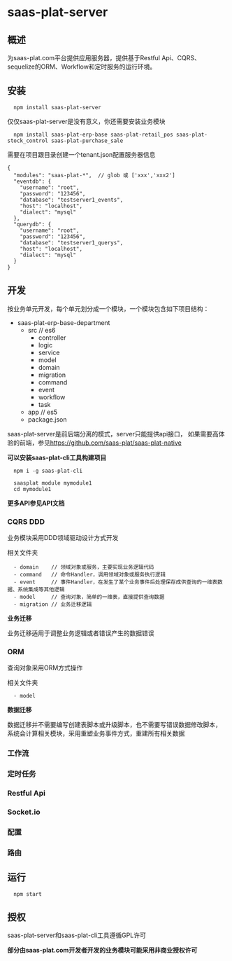 # saas-plat-server

## 概述
为saas-plat.com平台提供应用服务器，提供基于Restful Api、CQRS、sequelize的ORM、Workflow和定时服务的运行环境。

## 安装

```
  npm install saas-plat-server
```

仅仅saas-plat-server是没有意义，你还需要安装业务模块

```
  npm install saas-plat-erp-base saas-plat-retail_pos saas-plat-stock_control saas-plat-purchase_sale
```

需要在项目跟目录创建一个tenant.json配置服务器信息

```
{
  "modules": "saas-plat-*",  // glob 或 ['xxx','xxx2']
  "eventdb": {
    "username": "root",
    "password": "123456",
    "database": "testserver1_events",
    "host": "localhost",
    "dialect": "mysql"
  },
  "querydb": {
    "username": "root",
    "password": "123456",
    "database": "testserver1_querys",
    "host": "localhost",
    "dialect": "mysql"
  }
}
```

## 开发

按业务单元开发，每个单元划分成一个模块，一个模块包含如下项目结构：

+ saas-plat-erp-base-department
  - src     // es6
    - controller
    - logic
    - service
    - model
    - domain
    - migration
    - command
    - event
    - workflow
    - task
  - app     // es5
  - package.json

saas-plat-server是前后端分离的模式，server只能提供api接口，
如果需要高体验的前端，参见<https://github.com/saas-plat/saas-plat-native>

**可以安装saas-plat-cli工具构建项目**

```
  npm i -g saas-plat-cli

  saasplat module mymodule1
  cd mymodule1
```

**更多API参见API文档**

### CQRS DDD

业务模块采用DDD领域驱动设计方式开发

相关文件夹

```
  - domain    // 领域对象或服务，主要实现业务逻辑代码
  - command   // 命令Handler，调用领域对象或服务执行逻辑
  - event     // 事件Handler，在发生了某个业务事件后处理保存成供查询的一维表数据、系统集成等其他逻辑
  - model     // 查询对象，简单的一维表，直接提供查询数据
  - migration // 业务迁移逻辑
```

**业务迁移**

业务迁移适用于调整业务逻辑或者错误产生的数据错误

### ORM

查询对象采用ORM方式操作

相关文件夹

```
  - model
```

**数据迁移**

数据迁移并不需要编写创建表脚本或升级脚本，也不需要写错误数据修改脚本，
系统会计算相关模块，采用重塑业务事件方式，重建所有相关数据


### 工作流

### 定时任务

### Restful Api

### Socket.io

### 配置

### 路由

## 运行

```
  npm start
```

## 授权

saas-plat-server和saas-plat-cli工具遵循GPL许可

**部分由saas-plat.com开发者开发的业务模块可能采用非商业授权许可**
